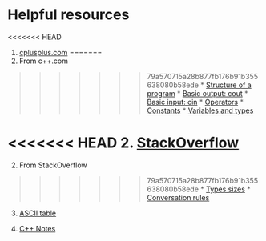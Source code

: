 Helpful resources
=================

<<<<<<< HEAD
1. [cplusplus.com](http://www.cplusplus.com/)
=======
1. From c++.com
>>>>>>> 79a570715a28b877fb176b91b355638080b58ede
    * [Structure of a program](http://www.cplusplus.com/doc/tutorial/program_structure)
    * [Basic output: cout](http://www.cplusplus.com/doc/tutorial/basic_io/#cout)
    * [Basic input: cin](http://www.cplusplus.com/doc/tutorial/basic_io/#cin)
    * [Operators](http://www.cplusplus.com/doc/tutorial/operators)
    * [Constants](http://www.cplusplus.com/doc/tutorial/constants)
    * [Variables and types](http://www.cplusplus.com/doc/tutorial/variables)

<<<<<<< HEAD
2. [StackOverflow](http://stackoverflow.com)
=======
2. From StackOverflow
>>>>>>> 79a570715a28b877fb176b91b355638080b58ede
    * [Types sizes](http://stackoverflow.com/questions/589575/what-does-the-c-standard-state-the-size-of-int-long-type-to-be)
    * [Conversation rules](http://stackoverflow.com/questions/5563000/implicit-type-conversion-rules-in-c-operators)

3. [ASCII table](http://asciitable.com/)


4. [C++ Notes](http://www.fredosaurus.com/notes-cpp/index.html)